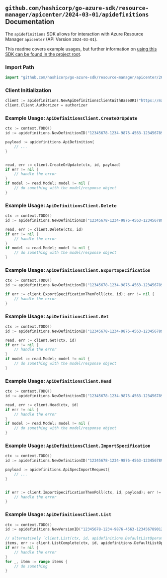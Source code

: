 
## `github.com/hashicorp/go-azure-sdk/resource-manager/apicenter/2024-03-01/apidefinitions` Documentation

The `apidefinitions` SDK allows for interaction with Azure Resource Manager `apicenter` (API Version `2024-03-01`).

This readme covers example usages, but further information on [using this SDK can be found in the project root](https://github.com/hashicorp/go-azure-sdk/tree/main/docs).

### Import Path

```go
import "github.com/hashicorp/go-azure-sdk/resource-manager/apicenter/2024-03-01/apidefinitions"
```


### Client Initialization

```go
client := apidefinitions.NewApiDefinitionsClientWithBaseURI("https://management.azure.com")
client.Client.Authorizer = authorizer
```


### Example Usage: `ApiDefinitionsClient.CreateOrUpdate`

```go
ctx := context.TODO()
id := apidefinitions.NewDefinitionID("12345678-1234-9876-4563-123456789012", "example-resource-group", "serviceName", "workspaceName", "apiName", "versionName", "definitionName")

payload := apidefinitions.ApiDefinition{
	// ...
}


read, err := client.CreateOrUpdate(ctx, id, payload)
if err != nil {
	// handle the error
}
if model := read.Model; model != nil {
	// do something with the model/response object
}
```


### Example Usage: `ApiDefinitionsClient.Delete`

```go
ctx := context.TODO()
id := apidefinitions.NewDefinitionID("12345678-1234-9876-4563-123456789012", "example-resource-group", "serviceName", "workspaceName", "apiName", "versionName", "definitionName")

read, err := client.Delete(ctx, id)
if err != nil {
	// handle the error
}
if model := read.Model; model != nil {
	// do something with the model/response object
}
```


### Example Usage: `ApiDefinitionsClient.ExportSpecification`

```go
ctx := context.TODO()
id := apidefinitions.NewDefinitionID("12345678-1234-9876-4563-123456789012", "example-resource-group", "serviceName", "workspaceName", "apiName", "versionName", "definitionName")

if err := client.ExportSpecificationThenPoll(ctx, id); err != nil {
	// handle the error
}
```


### Example Usage: `ApiDefinitionsClient.Get`

```go
ctx := context.TODO()
id := apidefinitions.NewDefinitionID("12345678-1234-9876-4563-123456789012", "example-resource-group", "serviceName", "workspaceName", "apiName", "versionName", "definitionName")

read, err := client.Get(ctx, id)
if err != nil {
	// handle the error
}
if model := read.Model; model != nil {
	// do something with the model/response object
}
```


### Example Usage: `ApiDefinitionsClient.Head`

```go
ctx := context.TODO()
id := apidefinitions.NewDefinitionID("12345678-1234-9876-4563-123456789012", "example-resource-group", "serviceName", "workspaceName", "apiName", "versionName", "definitionName")

read, err := client.Head(ctx, id)
if err != nil {
	// handle the error
}
if model := read.Model; model != nil {
	// do something with the model/response object
}
```


### Example Usage: `ApiDefinitionsClient.ImportSpecification`

```go
ctx := context.TODO()
id := apidefinitions.NewDefinitionID("12345678-1234-9876-4563-123456789012", "example-resource-group", "serviceName", "workspaceName", "apiName", "versionName", "definitionName")

payload := apidefinitions.ApiSpecImportRequest{
	// ...
}


if err := client.ImportSpecificationThenPoll(ctx, id, payload); err != nil {
	// handle the error
}
```


### Example Usage: `ApiDefinitionsClient.List`

```go
ctx := context.TODO()
id := apidefinitions.NewVersionID("12345678-1234-9876-4563-123456789012", "example-resource-group", "serviceName", "workspaceName", "apiName", "versionName")

// alternatively `client.List(ctx, id, apidefinitions.DefaultListOperationOptions())` can be used to do batched pagination
items, err := client.ListComplete(ctx, id, apidefinitions.DefaultListOperationOptions())
if err != nil {
	// handle the error
}
for _, item := range items {
	// do something
}
```
